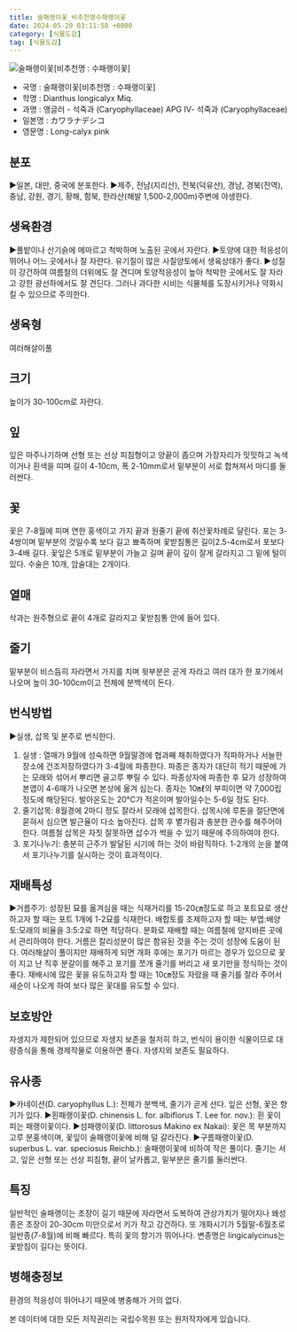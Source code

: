 ```yaml
---
title: 술패랭이꽃_비추천명수패랭이꽃
date: 2024-05-20 03:11:58 +0800
category: [식물도감]
tag: [식물도감]
---
```




![술패랭이꽃[비추천명 : 수패랭이꽃]](/fileUpload/plants/basic/Caryophyllaceae/Dianthus/9086/1_th2.JPG)
- 국명 : 술패랭이꽃[비추천명 : 수패랭이꽃]
- 학명 : Dianthus longicalyx Miq.
- 과명 : 앵글러 - 석죽과 (Caryophyllaceae) APG Ⅳ- 석죽과 (Caryophyllaceae)
- 일본명 : カワラナデシコ
- 영문명 : Long-calyx pink


## 분포
▶일본, 대만, 중국에 분포한다. ▶제주, 전남(지리산), 전북(덕유산), 경남, 경북(전역), 충남, 강원, 경기, 황해, 함북, 한라산(해발 1,500-2,000m)주변에 야생한다.
## 생육환경
▶풀밭이나 산기슭에 메마르고 척박하며 노출된 곳에서 자란다. ▶토양에 대한 적응성이 뛰어나 어느 곳에서나 잘 자란다. 유기질이 많은 사질양토에서 생육상태가 좋다.▶성질이 강건하여 여름철의 더위에도 잘 견디며 토양적응성이 높아 척박한 곳에서도 잘 자라고 강한 광선하에서도 잘 견딘다. 그러나 과다한 시비는 식물체를 도장시키거나 약화시킬 수 있으므로 주의한다.
## 생육형
여러해살이풀 
## 크기
높이가 30-100cm로 자란다.
## 잎
잎은 마주나기하며 선형 또는 선상 피침형이고 양끝이 좁으며 가장자리가 밋밋하고 녹색이거나 흰색을 띠며 길이 4-10cm, 폭 2-10mm로서 밑부분이 서로 합쳐져서 마디를 둘러싼다. 
## 꽃
꽃은 7-8월에 피며 연한 홍색이고 가지 끝과 원줄기 끝에 취산꽃차례로 달린다. 포는 3-4쌍이며 밑부분의 것일수록 보다 길고 뾰족하며 꽃받침통은 길이2.5-4cm로서 포보다 3-4배 길다. 꽃잎은 5개로 밑부분이 가늘고 길며 끝이 깊이 잘게 갈라지고 그 밑에 털이 있다. 수술은 10개, 암술대는 2개이다.
## 열매
삭과는 원주형으로 끝이 4개로 갈라지고 꽃받침통 안에 들어 있다.
## 줄기
밑부분이 비스듬히 자라면서 가지를 치며 윗부분은 곧게 자라고 여러 대가 한 포기에서 나오며 높이 30-100cm이고 전체에 분백색이 돈다.
## 번식방법
▶실생, 삽목 및 분주로 번식한다. 1. 실생 : 열매가 9월에 성숙하면 9월말경에 협과째 채취하였다가 직파하거나 서늘한 장소에 건조저장하였다가 3-4월에 파종한다. 파종은 종자가 대단히 적기 때문에 가는 모래와 섞어서 뿌리면 골고루 뿌릴 수 있다. 파종상자에 파종한 후 묘가 성장하여 본엽이 4-6매가 나오면 본상에 옮겨 심는다. 종자는 10㎖의 부피이면 약 7,000립 정도에 해당된다. 발아온도는 20℃가 적온이며 발아일수는 5-6일 정도 된다. 2. 줄기삽목: 8월경에 2마디 정도 잘라서 모래에 삽목한다. 삽목시에 루톤을 절단면에 묻혀서 심으면 발근율이 다소 높아진다. 삽목 후 볕가림과 충분한 관수를 해주어야 한다. 여름철 삽목은 자칫 잘못하면 삽수가 썩을 수 있기 때문에 주의하여야 한다. 3. 포기나누기: 충분히 근주가 발달된 시기에 하는 것이 바람직하다. 1-2개의 눈을 붙여서 포기나누기를 실시하는 것이 효과적이다.
## 재배특성
▶거름주기: 성장된 묘를 옮겨심을 때는 식재거리를 15-20㎝정도로 하고 포트묘로 생산하고자 할 때는 포트 1개에 1-2묘를 식재한다. 배합토를 조제하고자 할 때는 부엽:배양토:모래의 비율을 3:5:2로 하면 적당하다. 분화로 재배할 때는 여름철에 양지바른 곳에서 관리하여야 한다. 거름은 칼리성분이 많은 함유된 것을 주는 것이 성장에 도움이 된다. 여러해살이 풀이지만 재배하게 되면 개화 후에는 포기가 마르는 경우가 있으므로 꽃이 지고 난 직후 분갈이를 해주고 포기를 쪼개 줄기를 버리고 새 포기만을 정식하는 것이 좋다. 재배시에 많은 꽃을 유도하고자 할 때는 10㎝정도 자랐을 때 줄기를 잘라 주어서 새순이 나오게 하여 보다 많은 꽃대를 유도할 수 있다.
## 보호방안
자생지가 제한되어 있으므로 자생지 보존을 철저히 하고, 번식이 용이한 식물이므로 대량증식을 통해 경제작물로 이용하면 좋다. 자생지외 보존도 필요하다.
## 유사종
▶카네이션(D. caryophyllus L.): 전체가 분백색, 줄기가 곧게 선다. 잎은 선형, 꽃은 향기가 있다. ▶흰패랭이꽃(D. chinensis L. for. albiflorus T. Lee for. nov.): 흰 꽃이 피는 패랭이꽃이다.▶섬패랭이꽃(D. littorosus Makino ex Nakai): 꽃은 목 부분까지 고루 분홍색이며, 꽃잎이 술패랭이꽃에 비해 덜 갈라진다. ▶구름패랭이꽃(D. superbus L. var. speciosus Reichb.): 술패랭이꽃에 비하여 작은 풀이다. 줄기는 서고, 잎은 선형 또는 선상 피침형, 끝이 날카롭고, 밑부분은 줄기를 둘러싼다.
## 특징
일반적인 술패랭이는 초장이 길기 때문에 자라면서 도복하여 관상가치가 떨어지나 왜성종은 초장이 20-30cm 미만으로서 키가 작고 강건하다. 또 개화시기가 5월말-6월초로 일반종(7-8월)에 비해 빠르다. 특히 꽃의 향기가 뛰어나다. 변종명은 lingicalycinus는 꽃받침이 길다는 뜻이다.
## 병해충정보
환경의 적응성이 뛰어나기 때문에 병충해가 거의 없다.






본 데이터에 대한 모든 저작권리는 국립수목원 또는 원저작자에게 있습니다.

